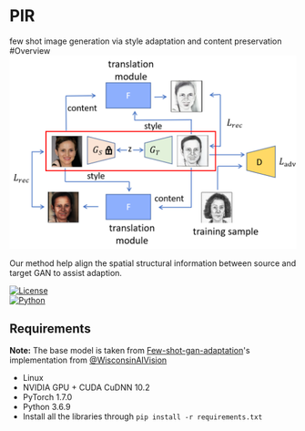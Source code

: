 # PIR
few shot image generation via style adaptation and content preservation
#Overview
<img src='idea.png'/>

Our method help align the spatial structural information between source and target GAN to assist adaption.

[![License](https://img.shields.io/badge/license-MIT-blue.svg)](LICENSE)  
[![Python](https://img.shields.io/badge/python-3.7%2B-blue)](https://www.python.org/downloads/)

## Requirements

**Note:** The base model is taken from [Few-shot-gan-adaptation](https://github.com/WisconsinAIVision/few-shot-gan-adaptation)'s implementation from [@WisconsinAIVision](https://github.com/WisconsinAIVision)

- Linux
- NVIDIA GPU + CUDA CuDNN 10.2
- PyTorch 1.7.0
- Python 3.6.9
- Install all the libraries through `pip install -r requirements.txt` 
